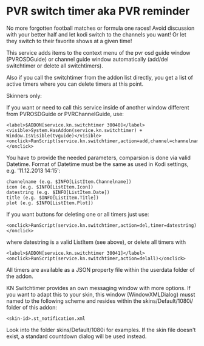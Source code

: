 <h1>PVR switch timer aka PVR reminder</h1>
No more forgotten football matches or formula one races! Avoid discussion with your better half and let kodi switch to the 
channels you want! Or let they switch to their favorite shows at a given time!

This service adds items to the context menu of the pvr osd guide window (PVROSDGuide) or channel guide window automatically 
(add/del switchtimer or delete all switchtimers).

Also if you call the switchtimer from the addon list directly, you get a list of active timers where you can delete timers at this point.

Skinners only:

If you want or need to call this service inside of another window different from PVROSDGuide or PVRChannelGuide, use:

    <label>$ADDON[service.kn.switchtimer 30040]</label>
    <visible>System.HasAddon(service.kn.switchtimer) + Window.IsVisible(tvguide)</visible>
    <onclick>RunScript(service.kn.switchtimer,action=add,channel=channelname,icon=icon,date=datestring,title=title,plot=plot)</onclick>

You have to provide the needed parameters, comparsion is done via valid Datetime. Format of Datetime must be the same as 
used in Kodi settings, e.g. '11.12.2013 14:15':

    channelname (e.g. $INFO[ListItem.Channelname])
    icon (e.g. $INFO[ListItem.Icon])
    datestring (e.g. $INFO[ListItem.Date])
    title (e.g. $INFO[ListItem.Title])
    plot (e.g. $INFO[ListItem.Plot])

If you want buttons for deleting one or all timers just use:

    <onclick>RunScript(service.kn.switchtimer,action=del,timer=datestring)</onclick>

where datestring is a valid ListItem (see above), or delete all timers with

    <label>$ADDON[service.kn.switchtimer 30041]</label>
    <onclick>RunScript(service.kn.switchtimer,action=delall)</onclick>

All timers are available as a JSON property file within the userdata folder of the addon.

KN Switchtimer provides an own messaging window with more options. If you want to adapt this to your skin, this window 
(WindowXMLDialog) musst named to the following scheme and resides within the skins/Default/1080i/ folder of this addon:

    <skin-id>.st_notification.xml
    
Look into the folder skins/Default/1080i for examples. If the skin file doesn't exist, a standard countdown dialog will 
be used instead.